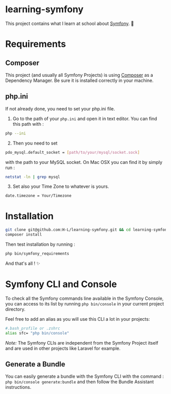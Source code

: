 # learning-symfony

This project contains what I learn at school about [Symfony](http://symfony.com/). :school_satchel:

# Requirements

## Composer

This project (and usually all Symfony Projects) is using [Composer](https://getcomposer.org/) as a Dependency Manager. Be sure it is installed correctly in your machine.

## php.ini

If not already done, you need to set your php.ini file.

1. Go to the path of your `php.ini` and open it in text editor. You can find this path with :
```bash
php --ini
```

2. Then you need to set
```bash
pdo_mysql.default_socket = [path/to/your/mysql/socket.sock]
```
with the path to your MySQL socket. On Mac OSX you can find it by simply run :
```bash
netstat -ln | grep mysql
```

3. Set also your Time Zone to whatever is yours.
```bash
date.timezone = Your/Timezone
```

# Installation

```bash
git clone git@github.com:H-L/learning-symfony.git && cd learning-symfony
composer install
```

Then test installation by running :
```bash
php bin/symfony_requirements
```

And that's all ! :sparkles:

# Symfony CLI and Console

To check all the Symfony commands line available in the Symfony Console, you can access to its list by running `php bin/console` in your current project directory.

Feel free to add an alias as you will use this CLI a lot in your projects:

```bash
#.bash_profile or .zshrc
alias sfc= "php bin/console"

```

*Note:* The Symfony CLIs are independent from the Symfony Project itself and are used in other projects like Laravel for example.

## Generate a Bundle

You can easily generate a bundle with the Symfony CLI with the command :
`php bin/console generate:bundle` and then follow the Bundle Assistant instructions.
